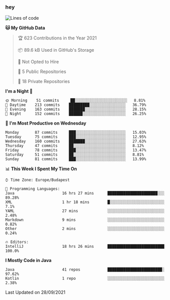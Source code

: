 ### hey

<!--START_SECTION:waka-->
![Lines of code](https://img.shields.io/badge/From%20Hello%20World%20I%27ve%20Written-76611%20lines%20of%20code-blue)

**🐱 My GitHub Data** 

> 🏆 623 Contributions in the Year 2021
 > 
> 📦 89.6 kB Used in GitHub's Storage 
 > 
> 🚫 Not Opted to Hire
 > 
> 📜 5 Public Repositories 
 > 
> 🔑 18 Private Repositories  
 > 
**I'm a Night 🦉** 

```text
🌞 Morning    51 commits     ██░░░░░░░░░░░░░░░░░░░░░░░   8.81% 
🌆 Daytime    213 commits    █████████░░░░░░░░░░░░░░░░   36.79% 
🌃 Evening    163 commits    ███████░░░░░░░░░░░░░░░░░░   28.15% 
🌙 Night      152 commits    ██████░░░░░░░░░░░░░░░░░░░   26.25%

```
📅 **I'm Most Productive on Wednesday** 

```text
Monday       87 commits     ███░░░░░░░░░░░░░░░░░░░░░░   15.03% 
Tuesday      75 commits     ███░░░░░░░░░░░░░░░░░░░░░░   12.95% 
Wednesday    160 commits    ███████░░░░░░░░░░░░░░░░░░   27.63% 
Thursday     47 commits     ██░░░░░░░░░░░░░░░░░░░░░░░   8.12% 
Friday       78 commits     ███░░░░░░░░░░░░░░░░░░░░░░   13.47% 
Saturday     51 commits     ██░░░░░░░░░░░░░░░░░░░░░░░   8.81% 
Sunday       81 commits     ███░░░░░░░░░░░░░░░░░░░░░░   13.99%

```


📊 **This Week I Spent My Time On** 

```text
⌚︎ Time Zone: Europe/Budapest

💬 Programming Languages: 
Java                     16 hrs 27 mins      ██████████████████████░░░   89.28% 
XML                      1 hr 18 mins        █░░░░░░░░░░░░░░░░░░░░░░░░   7.1% 
YAML                     27 mins             ░░░░░░░░░░░░░░░░░░░░░░░░░   2.48% 
Markdown                 9 mins              ░░░░░░░░░░░░░░░░░░░░░░░░░   0.82% 
Other                    2 mins              ░░░░░░░░░░░░░░░░░░░░░░░░░   0.24%

🔥 Editors: 
IntelliJ                 18 hrs 26 mins      █████████████████████████   100.0%

```

**I Mostly Code in Java** 

```text
Java                     41 repos            ████████████████████████░   97.62% 
Kotlin                   1 repo              ░░░░░░░░░░░░░░░░░░░░░░░░░   2.38%

```



 Last Updated on 28/09/2021
<!--END_SECTION:waka-->
